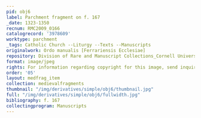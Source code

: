 ```yaml
---
pid: obj6
label: Parchment fragment on f. 167
_date: 1323-1350
recnum: RMC2009_0166
catalogrecord: '3978609'
worktype: parchment
_tags: Catholic Church --Liturgy --Texts --Manuscripts
originalwork: Ordo manualis [Ferrariensis Ecclesiae]
repository: Division of Rare and Manuscript Collections_Cornell University Library
format: image/jpeg
rights: For information regarding copyright for this image, send inquiries to rarerepro@cornell.edu
order: '05'
layout: medfrag_item
collection: medievalfragments
thumbnail: "/img/derivatives/simple/obj6/thumbnail.jpg"
full: "/img/derivatives/simple/obj6/fullwidth.jpg"
bibliography: f. 167
collectingprogram: Manuscripts
---
```

